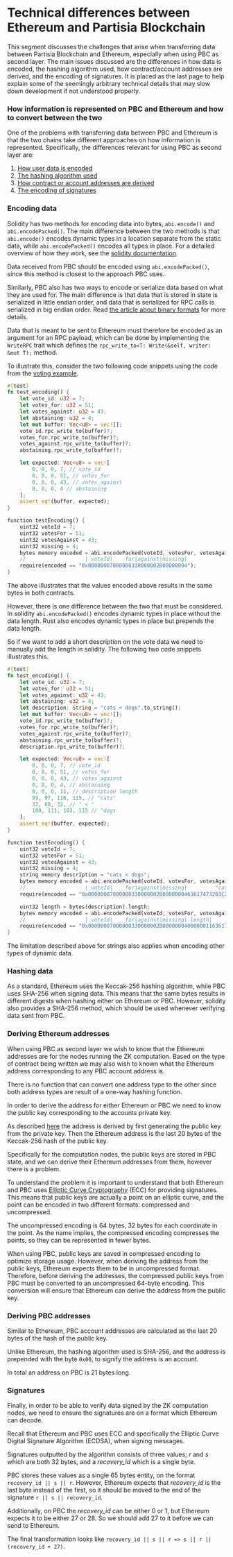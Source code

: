 # Technical differences between Ethereum and Partisia Blockchain

This segment discusses the challenges that arise when transferring data between Partisia Blockchain and Ethereum, especially when using PBC as second layer. The main issues discussed are the differences in how data is encoded, the hashing algorithm used, how contract/account addresses are derived, and the encoding of signatures. It is placed as the last page to help explain some of the seemingly arbitrary technical details that may slow down development if not understood properly.

### How information is represented on PBC and Ethereum and how to convert between the two <a href="#how-information-is-represented-on-pbc-and-ethereum-and-how-to-convert-between-the-two" id="how-information-is-represented-on-pbc-and-ethereum-and-how-to-convert-between-the-two"></a>

One of the problems with transferring data between PBC and Ethereum is that the two chains take different approaches on how information is represented. Specifically, the differences relevant for using PBC as second layer are:

1. [How user data is encoded](https://partisiablockchain.gitlab.io/documentation/smart-contracts/pbc-as-second-layer/technical-differences-between-eth-and-pbc.html#encoding-data)
2. [The hashing algorithm used](https://partisiablockchain.gitlab.io/documentation/smart-contracts/pbc-as-second-layer/technical-differences-between-eth-and-pbc.html#hashing-data)
3. [How contract or account addresses are derived](https://partisiablockchain.gitlab.io/documentation/smart-contracts/pbc-as-second-layer/technical-differences-between-eth-and-pbc.html#deriving-addresses)
4. [The encoding of signatures](https://partisiablockchain.gitlab.io/documentation/smart-contracts/pbc-as-second-layer/technical-differences-between-eth-and-pbc.html#signatures)

### Encoding data <a href="#encoding-data" id="encoding-data"></a>

Solidity has two methods for encoding data into bytes, `abi.encode()` and `abi.encodePacked()`. The main difference between the two methods is that `abi.encode()` encodes dynamic types in a location separate from the static data, while `abi.encodePacked()` encodes all types in place. For a detailed overview of how they work, see the [solidity documentation](https://docs.soliditylang.org/en/latest/abi-spec.html).

Data received from PBC should be encoded using `abi.encodePacked()`, since this method is closest to the approach PBC uses.

Similarly, PBC also has two ways to encode or serialize data based on what they are used for. The main difference is that data that is stored in state is serialized in little endian order, and data that is serialized for RPC calls is serialized in big endian order. Read [the article about binary formats](https://partisiablockchain.gitlab.io/documentation/smart-contracts/smart-contract-binary-formats.html) for more details.

Data that is meant to be sent to Ethereum must therefore be encoded as an argument for an RPC payload, which can be done by implementing the `WriteRPC` trait which defines the `rpc_write_to<T: Write(&self, writer: &mut T);` method.

To illustrate this, consider the two following code snippets using the code from the [voting example](https://partisiablockchain.gitlab.io/documentation/smart-contracts/pbc-as-second-layer/how-to-create-your-own-second-layer-solution.html).

```rust
#[test]
fn test_encoding() {
    let vote_id: u32 = 7;
    let votes_for: u32 = 51;
    let votes_against: u32 = 43;
    let abstaining: u32 = 4;
    let mut buffer: Vec<u8> = vec![];
    vote_id.rpc_write_to(buffer)?;
    votes_for.rpc_write_to(buffer)?;
    votes_against.rpc_write_to(buffer)?;
    abstaining.rpc_write_to(buffer)?;

    let expected: Vec<u8> = vec![
        0, 0, 0, 7, // vote_id
        0, 0, 0, 51, // votes_for
        0, 0, 0, 43, // votes_against
        0, 0, 0, 4 // abstaining
    ];
    assert_eq!(buffer, expected);
}
```

```rust
function testEncoding() {
    uint32 voteId = 7;
    uint32 votesFor = 51;
    uint32 votesAgainst = 43;
    uint32 missing = 4;
    bytes memory encoded = abi.encodePacked(voteId, votesFor, votesAgainst, missing);
    //                   | voteId|    for|against|missing|
    require(encoded == "0x00000007000000330000002B00000004");
}
```

The above illustrates that the values encoded above results in the same bytes in both contracts.

However, there is one difference between the two that must be considered. In solidity `abi.encodePacked()` encodes dynamic types in place without the data length. Rust also encodes dynamic types in place but prepends the data length.

So if we want to add a short description on the vote data we need to manually add the length in solidity. The following two code snippets illustrates this.

```rust
#[test]
fn test_encoding() {
    let vote_id: u32 = 7;
    let votes_for: u32 = 51;
    let votes_against: u32 = 43;
    let abstaining: u32 = 4;
    let description: String = "cats < dogs".to_string();
    let mut buffer: Vec<u8> = vec![];
    vote_id.rpc_write_to(buffer)?;
    votes_for.rpc_write_to(buffer)?;
    votes_against.rpc_write_to(buffer)?;
    abstaining.rpc_write_to(buffer)?;
    description.rpc_write_to(buffer)?;

    let expected: Vec<u8> = vec![
        0, 0, 0, 7, // vote_id
        0, 0, 0, 51, // votes_for
        0, 0, 0, 43, // votes_against
        0, 0, 0, 4, // abstaining
        0, 0, 0, 11, // description length
        99, 97, 116, 115, // "cats"
        32, 60, 32, // " < "
        100, 111, 103, 115 // "dogs
    ];
    assert_eq!(buffer, expected);
}
```

```rust
function testEncoding() {
    uint32 voteId = 7;
    uint32 votesFor = 51;
    uint32 votesAgainst = 43;
    uint32 missing = 4;
    string memory description = "cats < dogs";
    bytes memory encoded = abi.encodePacked(voteId, votesFor, votesAgainst, missing, description);
    //                   | voteId|    for|against|missing|         "cats < dogs"|
    require(encoded == "0x00000007000000330000002B0000000463617473203C20646F6773");

    uint32 length = bytes(description).length;
    bytes memory encoded = abi.encodePacked(voteId, votesFor, votesAgainst, missing, length, description);
    //                   | voteId|    for|against|missing| length|         "cats < dogs"|
    require(encoded == "0x00000007000000330000002B000000040000001163617473203C20646F6773");
}
```

The limitation described above for strings also applies when encoding other types of dynamic data.

### Hashing data <a href="#hashing-data" id="hashing-data"></a>

As a standard, Ethereum uses the Keccak-256 hashing algorithm, while PBC uses SHA-256 when signing data. This means that the same bytes results in different digests when hashing either on Ethereum or PBC. However, solidity also provides a SHA-256 method, which should be used whenever verifying data sent from PBC.

### Deriving Ethereum addresses <a href="#deriving-ethereum-addresses" id="deriving-ethereum-addresses"></a>

When using PBC as second layer we wish to know that the Ethereum addresses are for the nodes running the ZK computation. Based on the type of contract being written we may also wish to known what the Ethereum address corresponding to any PBC account address is.

There is no function that can convert one address type to the other since both address types are result of a one-way hashing function.

In order to derive the address for either Ethereum or PBC we need to know the public key corresponding to the accounts private key.

As described [here](https://ethereum.org/en/developers/docs/accounts/#account-creation) the address is derived by first generating the public key from the private key. Then the Ethereum address is the last 20 bytes of the Keccak-256 hash of the public key.

Specifically for the computation nodes, the public keys are stored in PBC state, and we can derive their Ethereum addresses from them, however there is a problem.

To understand the problem it is important to understand that both Ethereum and PBC uses [Elliptic Curve Cryptography](https://en.wikipedia.org/wiki/Elliptic-curve_cryptography) (ECC) for providing signatures. This means that public keys are actually a point on an elliptic curve, and the point can be encoded in two different formats: compressed and uncompressed.

The uncompressed encoding is 64 bytes, 32 bytes for each coordinate in the point. As the name implies, the compressed encoding compresses the points, so they can be represented in fewer bytes.

When using PBC, public keys are saved in compressed encoding to optimize storage usage. However, when deriving the address from the public keys, Ethereum expects them to be in uncompressed format. Therefore, before deriving the addresses, the compressed public keys from PBC must be converted to an uncompressed 64-byte encoding. This conversion will ensure that Ethereum can derive the address from the public key.

### Deriving PBC addresses <a href="#deriving-pbc-addresses" id="deriving-pbc-addresses"></a>

Similar to Ethereum, PBC account addresses are calculated as the last 20 bytes of the hash of the public key.

Unlike Ethereum, the hashing algorithm used is SHA-256, and the address is prepended with the byte `0x00`, to signify the address is an account.

In total an address on PBC is 21 bytes long.

### Signatures <a href="#signatures" id="signatures"></a>

Finally, in order to be able to verify data signed by the ZK computation nodes, we need to ensure the signatures are on a format which Ethereum can decode.

Recall that Ethereum and PBC uses ECC and specifically the Elliptic Curve Digital Signature Algorithm (ECDSA), when signing messages.

Signatures outputted by the algorithm consists of three values; _r_ and _s_ which are both 32 bytes, and a _recovery\_id_ which is a single byte.

PBC stores these values as a single 65 bytes entity, on the format `recovery_id || s || r`. However, Ethereum expects that _recovery\_id_ is the last byte instead of the first, so it should be moved to the end of the signature `r || s || recovery_id`.

Additionally, on PBC the _recovery\_id_ can be either 0 or 1, but Ethereum expects it to be either 27 or 28. So we should add 27 to it before we can send to Ethereum.

The final transformation looks like `recovery_id || s || r => s || r || (recovery_id + 27)`.
